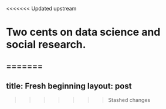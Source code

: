 <<<<<<< Updated upstream
# Two cents on data science and social research.
=======
---
title: Fresh beginning
layout: post
---
>>>>>>> Stashed changes
